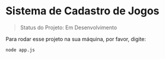 <h1>Sistema de Cadastro de Jogos</h1>

> Status do Projeto: Em Desenvolvimento

Para rodar esse projeto na sua máquina, por favor, digite:

```
node app.js
```
